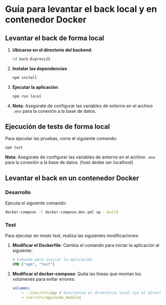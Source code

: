 # Guía para levantar el back local y en contenedor Docker

## Levantar el back de forma local

1. **Ubicarse en el directorio del backend**:

    ```bash
    cd back-ExpressJS
    ```

2. **Instalar las dependencias**:

    ```bash
    npm install
    ```

3. **Ejecutar la aplicación**:

    ```bash
    npm run local

    ```

4. **Nota**: Asegúrate de configurar las variables de entorno en el archivo `.env` para la conexión a la base de datos.

## Ejecución de tests de forma local

Para ejecutar las pruebas, corre el siguiente comando:

```bash
npm test
```

**Nota**: Asegúrate de configurar las variables de entorno en el archivo `.env` para la conexión a la base de datos. (host desbe ser localhost)

## Levantar el back en un contenedor Docker

### Desarrollo

Ejecuta el siguiente comando:

```bash
docker-compose -f docker-compose.dev.yml up --build
```

### Test

Para ejecutar en modo test, realiza las siguientes modificaciones:

1. **Modificar el Dockerfile**:
   Cambia el comando para iniciar la aplicación al siguiente:

    ```Dockerfile
    # Comando para iniciar la aplicación
    CMD ["npm", "test"]
    ```

2. **Modificar el docker-compose**:
   Quita las líneas que montan los volúmenes para evitar errores:

    ```yml
    volumes:
        - .:/usr/src/app # Sincroniza el directorio local con el directorio en el contenedor
        - /usr/src/app/node_modules
    ```
